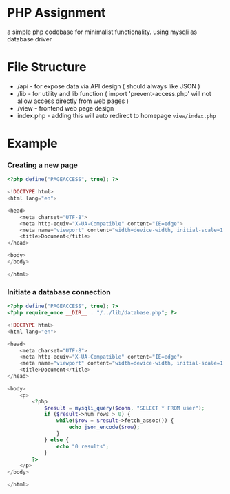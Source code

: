 # PHP Assignment

a simple php codebase for minimalist functionality. using mysqli as database driver


# File Structure

* /api - for expose data via API design ( should always like JSON )
* /lib - for utility and lib function ( import 'prevent-access.php' will not allow access directly from web pages )
* /view - frontend web page design
* index.php - adding this will auto redirect to homepage `view/index.php`


# Example 

### Creating a new page

```php
<?php define("PAGEACCESS", true); ?>

<!DOCTYPE html>
<html lang="en">

<head>
    <meta charset="UTF-8">
    <meta http-equiv="X-UA-Compatible" content="IE=edge">
    <meta name="viewport" content="width=device-width, initial-scale=1.0">
    <title>Document</title>
</head>

<body>
</body>

</html>
```

### Initiate a database connection 

```php
<?php define("PAGEACCESS", true); ?>
<?php require_once __DIR__ . "/../lib/database.php"; ?>

<!DOCTYPE html>
<html lang="en">

<head>
    <meta charset="UTF-8">
    <meta http-equiv="X-UA-Compatible" content="IE=edge">
    <meta name="viewport" content="width=device-width, initial-scale=1.0">
    <title>Document</title>
</head>

<body>
    <p>
        <?php   
            $result = mysqli_query($conn, "SELECT * FROM user");
            if ($result->num_rows > 0) {
                while($row = $result->fetch_assoc()) {
                    echo json_encode($row);
                }
            } else {
                echo "0 results";
            }
        ?>
    </p>
</body>

</html>
```